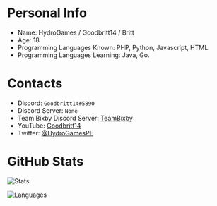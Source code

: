 # Personal Info
- Name: HydroGames / Goodbritt14 / Britt
- Age: 18
- Programming Languages Known: PHP, Python, Javascript, HTML.
- Programming Languages Learning: Java, Go.

# Contacts
- Discord: `Goodbritt14#5890`
- Discord Server: `None`
- Team Bixby Discord Server: [TeamBixby](https://discord.gg/gTw5VycnDU)
- YouTube: [Goodbritt14](https://youtube.com/c/ITZMinecrafterPLAYZ)
- Twitter: [@HydroGamesPE](https://twitter.com/HydrogamesPE?s=09)

# GitHub Stats
![Stats](https://github-readme-stats.vercel.app/api?username=HydroGames-dev&show_icons=true&theme=radical)

![Languages](https://github-readme-stats.vercel.app/api/top-langs/?username=HydroGames-dev)
